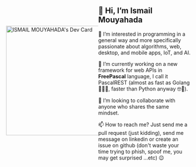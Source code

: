 <div style="display: flex; align-items: center;">
    <div style="width:50%;">
        <a href="https://app.daily.dev/Ismailmou">
            <img style="width:300px;" src="https://api.daily.dev/devcards/0a45982b30de4b38871478d4dc94ac36.png?r=nde" width="400" alt="ISMAIL MOUYAHADA's Dev Card"/>
        </a>
    </div>
    <div  style="width:50%;">
        <h2>👋 Hi, I’m Ismail Mouyahada</h2>
        <p>👀 I’m interested in programming in a general way and more specifically passionate about algorithms, web, desktop, and mobile apps, IoT, and AI.</p>
        <p>🌱 I’m currently working on a new framework for web APIs in <strong>FreePascal</strong> language, I call it PascalREST (almost as fast as Golang 🧐🤣🎉, faster than Python anyway 🤓🎉).</p>
        <p>💞️ I’m looking to collaborate with anyone who shares the same mindset.</p>
        <p>📫 How to reach me? Just send me a pull request (just kidding), send me message on linkedin or create an issue on github (don't waste your time trying to phish, spoof me, you may get surprised ...etc) 😉</p>
    </div>
    
</div>

<!---
Ismail-Mouyahada/Ismail-Mouyahada is a ✨ special ✨ repository because its `README.md` (this file) appears on your GitHub profile.
You can click the Preview link to take a look at your changes.
--->
 

